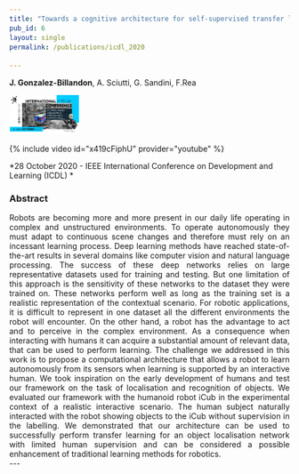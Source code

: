 ```yaml
---
title: "Towards a cognitive architecture for self-supervised transfer learning for objects detection with a Humanoid Robot"
pub_id: 6
layout: single
permalink: /publications/icdl_2020

---
```


**J. Gonzalez-Billandon**,  A. Sciutti, G. Sandini, F.Rea 
 
<img width="25%" src="../assets/images/icdl.png">

{% include video id="x419cFiphU" provider="youtube" %}

*28 October 2020 - IEEE International Conference on Development and Learning (ICDL) *


### Abstract
<div style="text-align: justify">
Robots are becoming more and more present in our daily life operating in complex and unstructured environments. To operate autonomously they must adapt to continuous scene changes and therefore must rely on an incessant learning process. Deep learning methods have reached state-of-the-art results in several domains like computer vision and natural language processing. The success of these deep networks relies on large representative datasets used for training and testing. But one limitation of this approach is the sensitivity of these networks to the dataset they were trained on. These networks perform well as long as the training set is a realistic representation of the contextual scenario. For robotic applications, it is difficult to represent in one dataset all the different environments the robot will encounter. On the other hand, a robot has the advantage to act and to perceive in the complex environment. As a consequence when interacting with humans it can acquire a substantial amount of relevant data, that can be used to perform learning. The challenge we addressed in this work is to propose a computational architecture that allows a robot to learn autonomously from its sensors when learning is supported by an interactive human. We took inspiration on the early development of humans and test our framework on the task of localisation and recognition of objects. We evaluated our framework with the humanoid robot iCub in the experimental context of a realistic interactive scenario. The human subject naturally interacted with the robot showing objects to the iCub without supervision in the labelling. We demonstrated that our architecture can be used to successfully perform transfer learning for an object localisation network with limited human supervision and can be considered a possible enhancement of traditional learning methods for robotics.
</div>
---